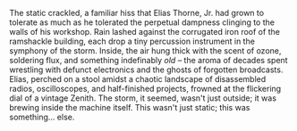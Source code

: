 The static crackled, a familiar hiss that Elias Thorne, Jr. had grown to tolerate as much as he tolerated the perpetual dampness clinging to the walls of his workshop.  Rain lashed against the corrugated iron roof of the ramshackle building, each drop a tiny percussion instrument in the symphony of the storm.  Inside, the air hung thick with the scent of ozone, soldering flux, and something indefinably *old* – the aroma of decades spent wrestling with defunct electronics and the ghosts of forgotten broadcasts. Elias, perched on a stool amidst a chaotic landscape of disassembled radios, oscilloscopes, and half-finished projects, frowned at the flickering dial of a vintage Zenith.  The storm, it seemed, wasn't just outside; it was brewing inside the machine itself.  This wasn't just static; this was something… else.
